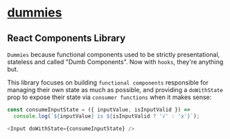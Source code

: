 # [dummies](https://johanfive.github.io/dummies)
## React Components Library
`Dummies` because functional components used to be strictly presentational, stateless and called "Dumb Components".
Now with `hooks`, they're anything but.

This library focuses on building `functional components` responsible for managing their own state as much as possible,
and providing a `doWithState` prop to expose their state via `consumer functions` when it makes sense:
```js
const consumeInputState = ({ inputValue, isInputValid }) =>
  console.log(`${inputValue} is ${isInputValid ? '√' : 'x'}`);

<Input doWithState={consumeInputState} />
```